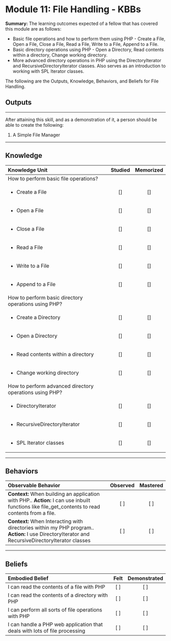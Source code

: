 # Module 11: File Handling - KBBs

**Summary:**
The learning outcomes expected of a fellow that has covered this module are as follows:
- Basic file operations and how to perform them using PHP - Create a File, Open a File, Close a File, Read a File, Write to a File, Append to a File.
- Basic directory operations using PHP - Open a Directory, Read contents within a directory, Change working directory.
- More advanced directory operations in PHP using the DirectoryIterator and RecursiveDirectoryIterator classes. Also serves as an introduction to working with SPL Iterator classes.


The following are the Outputs, Knowledge, Behaviors, and Beliefs for File Handling.


## **Outputs**
----------
After attaining this skill, and as a demonstration of it, a person should be able to create the following:

1. A Simple File Manager


----------
## **Knowledge**


| Knowledge Unit   |      Studied      | Memorized |
|:-------------|:------------------:|:--------:|
| How to perform basic file operations?
| <ul><li>Create a File</li></ul> | [] | [] |
| <ul><li>Open a File</li></ul> | [] | [] |
| <ul><li>Close a File</li></ul> | [] | [] |
| <ul><li>Read a File</li></ul> | [] | [] |
| <ul><li>Write to a File</li></ul> | [] | [] |
| <ul><li>Append to a File</li></ul> | [] | [] |
| How to perform basic directory operations using PHP?
| <ul><li>Create a Directory</li></ul> | [] | [] |
| <ul><li>Open a Directory</li></ul> | [] | [] |
| <ul><li>Read contents within a directory</li></ul> | [] | [] |
| <ul><li>Change working directory</li></ul> | [] | [] |
| How to perform advanced directory operations using PHP?
| <ul><li>DirectoryIterator</li></ul> | [] | [] |
| <ul><li>RecursiveDirectoryIterator</li></ul> | [] | [] |
| <ul><li>SPL Iterator classes</li></ul> | [] | [] |




----------


## **Behaviors**

| Observable Behavior   |      Observed      | Mastered |
|:-------------|:------------------:|:--------:|
| **Context:** When building an application with PHP.. **Action:**  I can use inbuilt functions like file_get_contents to read contents from a file.| [ ] | [ ]  |
| **Context:** When Interacting with directories within my PHP program.. **Action:**  I use DirectoryIterator and RecursiveDirectoryIterator classes| [ ] | [ ]  |



----------


## **Beliefs**


| Embodied Belief   |      Felt      | Demonstrated |
|:-------------|:------------------:|:--------:|
| I can read the contents of a file with PHP | [ ] | [ ]  |
| I can read the contents of a directory with PHP | [ ] | [ ] |
| I can perform all sorts of file operations with PHP  |   [ ]   |   [ ] |
| I can handle a PHP web application that deals with lots of file processing  |   [ ]   |   [ ] |



